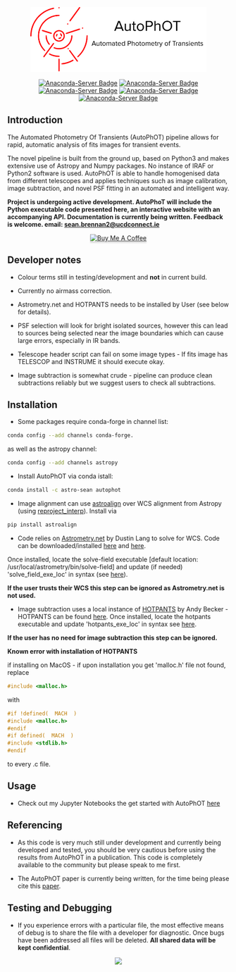 <p align="center">
  <img src=https://github.com/Astro-Sean/autophot/blob/master/logo.png >
</p>
<div align="center">

[![Anaconda-Server Badge](https://anaconda.org/astro-sean/autophot/badges/version.svg)](https://anaconda.org/astro-sean/autophot) [![Anaconda-Server Badge](https://anaconda.org/astro-sean/autophot/badges/latest_release_date.svg)](https://anaconda.org/astro-sean/autophot) [![Anaconda-Server Badge](https://anaconda.org/astro-sean/autophot/badges/license.svg)](https://anaconda.org/astro-sean/autophot) [![Anaconda-Server Badge](https://anaconda.org/astro-sean/autophot/badges/downloads.svg)](https://anaconda.org/astro-sean/autophot ) [![Anaconda-Server Badge](https://anaconda.org/astro-sean/autophot/badges/installer/conda.svg)](https://conda.anaconda.org/astro-sean)

</div>

## Introduction

The Automated Photometry Of Transients (AutoPhOT) pipeline allows for rapid, automatic analysis of fits images for transient events.

The novel pipeline is built from the ground up, based on Python3 and makes extensive use of Astropy and Numpy packages. No instance of IRAF or Python2 software is used. AutoPhOT is able to handle homogenised data from different telescopes and applies techniques such as image calibration, image subtraction, and novel PSF fitting in an automated and intelligent way.

**Project is undergoing active development. AutoPhoT will include the Python executable code presented here, an interactive website with an accompanying API. Documentation is currently being written. Feedback is welcome.
email: sean.brennan2@ucdconnect.ie**

<p align="center">
  <a href="https://www.buymeacoffee.com/astrosean" target="_blank"><img src="https://www.buymeacoffee.com/assets/img/custom_images/orange_img.png" alt="Buy Me A Coffee" style="height: 41px !important;width: 174px !important;box-shadow: 0px 3px 2px 0px rgba(190, 190, 190, 0.5) !important;-webkit-box-shadow: 0px 3px 2px 0px rgba(190, 190, 190, 0.5) !important;" ></a>
</p>

## Developer notes

 * Colour terms still in testing/development and **not** in current build.
 * Currently no airmass correction.
 * Astrometry.net and HOTPANTS needs to be installed by User (see below for details).
 * PSF selection will look for bright isolated sources, however this can lead to sources being selected near the image boundaries which can cause large errors, especially in IR bands.
 * Telescope header script can fail on some image types - If fits image has TELESCOP and INSTRUME it should execute okay.

 * Image subtraction is somewhat crude - pipeline can produce clean subtractions reliably but we suggest users to check all subtractions.



## Installation

* Some packages require conda-forge in channel list:

```bash
conda config --add channels conda-forge.
```
as well as the astropy channel:

```bash
conda config --add channels astropy
```

* Install AutoPhOT via conda istall:

```bash
conda install -c astro-sean autophot
```

* Image alignment can use [astroalign](https://www.sciencedirect.com/science/article/pii/S221313372030038X) over WCS alignment from Astropy (using [reproject_interp](https://reproject.readthedocs.io/en/stable/api/reproject.reproject_interp.html)). Install via

```bash
pip install astroalign
```

* Code relies on [Astrometry.net](https://arxiv.org/abs/0910.2233) by Dustin Lang to solve for WCS. Code can be downloaded/installed [here](http://astrometry.net/doc/readme.html) and [here](http://astrometry.net/doc/build.html#build.).

Once installed, locate the solve-field executable [default location: /usr/local/astrometry/bin/solve-field] and update (if needed) 'solve_field_exe_loc' in syntax (see [here](https://github.com/Astro-Sean/autophot/blob/master/autophot_example.ipynb)).

**If the user trusts their WCS this step can be ignored as Astrometry.net is not used.**

* Image subtraction uses a local instance of [HOTPANTS](http://www.ascl.net/1504.004) by Andy Becker - HOTPANTS can be found [here](https://github.com/acbecker/). Once installed, locate the hotpants executable and update 'hotpants_exe_loc' in syntax see [here](https://github.com/Astro-Sean/autophot/blob/master/autophot_example.ipynb).

**If the user has no need for image subtraction this step can be ignored.**

**Known error with installation of HOTPANTS**

if installing on MacOS - if upon installation you get 'malloc.h' file not found, replace

```c
#include <malloc.h>
```
with
 ```c
 #if !defined(  MACH  )
 #include <malloc.h>
 #endif
 #if defined(  MACH  )
 #include <stdlib.h>
 #endif
```
to every .c file.

## Usage

* Check out my Jupyter Notebooks the get started with AutoPhOT [here](https://github.com/Astro-Sean/autophot/tree/master/example_notebooks)

## Referencing

* As this code is very much still under development and currently being developed and tested, you should be very cautious before using the results from AutoPhOT in a publication. This code is completely available to the community but please speak to me first.

* The AutoPhOT paper is currently being written, for the time being please cite this [paper](https://arxiv.org/abs/2102.09572).

## Testing and Debugging

* If you experience errors with a particular file, the most effective means of debug is to share the file with a developer for diagnostic. Once bugs have been addressed all files will be deleted. **All shared data will be kept confidential**.



<p align="center">
  <img src="https://media.giphy.com/media/ehkn6JLlzuayjGarJX/giphy.gif"  />
</p>
<div align="center">

